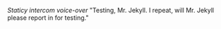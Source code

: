 *Staticy intercom voice-over*
"Testing, Mr. Jekyll. I repeat, will Mr. Jekyll please report in for testing."
